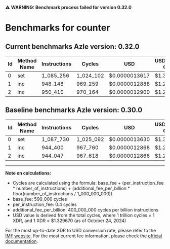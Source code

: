 ⚠️ **WARNING: Benchmark process failed for version 0.32.0**

# Benchmarks for counter

## Current benchmarks Azle version: 0.32.0

| Id  | Method Name | Instructions | Cycles    | USD           | USD/Million Calls | Change                            |
| --- | ----------- | ------------ | --------- | ------------- | ----------------- | --------------------------------- |
| 0   | set         | 1_085_256    | 1_024_102 | $0.0000013617 | $1.36             | <font color="green">-2_474</font> |
| 1   | inc         | 948_148      | 969_259   | $0.0000012888 | $1.28             | <font color="red">+3_748</font>   |
| 2   | inc         | 950_410      | 970_164   | $0.0000012900 | $1.28             | <font color="red">+6_363</font>   |

## Baseline benchmarks Azle version: 0.30.0

| Id  | Method Name | Instructions | Cycles    | USD           | USD/Million Calls |
| --- | ----------- | ------------ | --------- | ------------- | ----------------- |
| 0   | set         | 1_087_730    | 1_025_092 | $0.0000013630 | $1.36             |
| 1   | inc         | 944_400      | 967_760   | $0.0000012868 | $1.28             |
| 2   | inc         | 944_047      | 967_618   | $0.0000012866 | $1.28             |

---

**Note on calculations:**

- Cycles are calculated using the formula: base_fee + (per_instruction_fee \* number_of_instructions) + (additional_fee_per_billion \* floor(number_of_instructions / 1_000_000_000))
- base_fee: 590_000 cycles
- per_instruction_fee: 0.4 cycles
- additional_fee_per_billion: 400_000_000 cycles per billion instructions
- USD value is derived from the total cycles, where 1 trillion cycles = 1 XDR, and 1 XDR = $1.329670 (as of October 24, 2024)

For the most up-to-date XDR to USD conversion rate, please refer to the [IMF website](https://www.imf.org/external/np/fin/data/rms_sdrv.aspx).
For the most current fee information, please check the [official documentation](https://internetcomputer.org/docs/current/developer-docs/gas-cost#execution).
